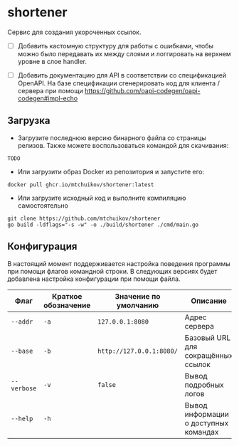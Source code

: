 # shortener
Сервис для создания укороченных ссылок.

- [ ] Добавить кастомную структуру для работы с ошибками, чтобы можно было передавать их между слоями и логгировать на верхнем уровне в слое handler.
- [ ] Добавить документацию для API в соответствии со спецификацией OpenAPI. На базе спецификации сгенерировать код для клиента / сервера при помощи https://github.com/oapi-codegen/oapi-codegen#impl-echo
 

## Загрузка

* Загрузите последнюю версию бинарного файла со страницы релизов. Также можете воспользоваться командой для скачивания:
```
TODO
```
* Или загрузити образ Docker из репозитория и запустите его:
```
docker pull ghcr.io/mtchuikov/shortener:latest
```
* Или загрузите исходный код и выполните компиляцию самостоятельно
```
git clone https://github.com/mtchuikov/shortener
go build -ldflags="-s -w" -o ./build/shortener ./cmd/main.go
```

## Конфигурация

В настоящий момент поддерживается настройка поведения программы при помощи флагов командной строки. В следующих версиях будет добавлена настройка конфигурации при помощи файла.

| Флаг           | Краткое обозначение | Значение по умолчанию   | Описание |
|----------------|---------------------|-------------------------|-|
| `--addr`| `-a` | `127.0.0.1:8080` | Адрес сервера |
| `--base` | `-b` | `http://127.0.0.1:8080/` | Базовый URL для сокращённых ссылок |
| `--verbose` | `-v` | `false` | Вывод подробных логов |
| `--help` | `-h` | | Вывод информации о доступных командах |